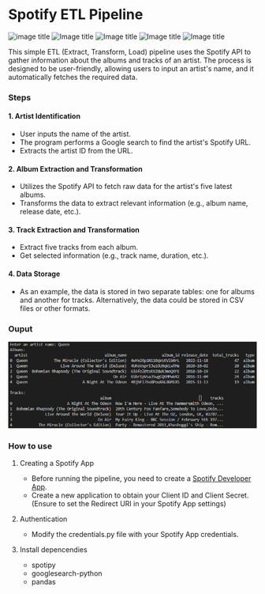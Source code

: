 # Spotify ETL Pipeline

![image title](https://img.shields.io/badge/Python-3.9-purple.svg) ![Image title](https://img.shields.io/badge/Spotipy-2.23.0-green.svg) ![Image title](https://img.shields.io/badge/Googlesearch-1.2.3-blue.svg) ![Image title](https://img.shields.io/badge/Sqlite3-3.44.0-yellow.svg)   ![Image title](https://img.shields.io/badge/Pandas-2.1.1-red.svg)  

This simple ETL (Extract, Transform, Load) pipeline uses the Spotify API to gather information about the albums and tracks of an artist. The process is designed to be user-friendly, allowing users to input an artist's name, and it automatically fetches the required data.

### Steps
#### 1. Artist Identification
- User inputs the name of the artist. 
- The program performs a Google search to find the artist's Spotify URL.
- Extracts the artist ID from the URL.

#### 2. Album Extraction and Transformation
- Utilizes the Spotify API to fetch raw data for the artist's five latest albums.
- Transforms the data to extract relevant information (e.g., album name, release date, etc.).

#### 3. Track Extraction and Transformation
- Extract five tracks from each album.
- Get selected information (e.g., track name, duration, etc.).

#### 4. Data Storage
- As an example, the data is stored in two separate tables: one for albums and another for tracks. Alternatively, the data could be stored in CSV files or other formats.

### Ouput

![Img](https://github.com/AlejandroSalme/Data-Related-Projects/blob/master/ETL/imgs/etl_example.png)

### How to use

1. Creating a Spotify App
    - Before running the pipeline, you need to create a [Spotify Developer App](https://developer.spotify.com/documentation/web-api).
    - Create a new application to obtain your Client ID and Client Secret. (Ensure to set the Redirect URI in your Spotify App settings)

2. Authentication
    - Modify the credentials.py file with your Spotify App credentials.

3. Install depencendies
    - spotipy
    - googlesearch-python
    - pandas
